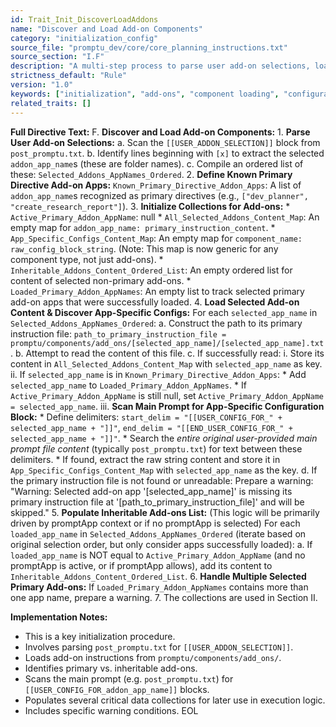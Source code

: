 ```yaml
---
id: Trait_Init_DiscoverLoadAddons
name: "Discover and Load Add-on Components"
category: "initialization_config"
source_file: "promptu_dev/core/core_planning_instructions.txt"
source_section: "I.F"
description: "A multi-step process to parse user add-on selections, load their content, identify primary add-ons, and populate inheritable add-ons list. Includes handling app-specific configs from the main prompt."
strictness_default: "Rule"
version: "1.0"
keywords: ["initialization", "add-ons", "component loading", "configuration", "parsing"]
related_traits: []
---
```

**Full Directive Text:**
F. **Discover and Load Add-on Components:**
    1.  **Parse User Add-on Selections:**
        a.  Scan the `[[USER_ADDON_SELECTION]]` block from `post_promptu.txt`.
        b.  Identify lines beginning with `[x]` to extract the selected `addon_app_name`s (these are folder names).
        c.  Compile an ordered list of these: `Selected_Addons_AppNames_Ordered`.
    2.  **Define Known Primary Directive Add-on Apps:**
        `Known_Primary_Directive_Addon_Apps`: A list of `addon_app_name`s recognized as primary directives (e.g., `["dev_planner", "create_research_report"]`).
    3.  **Initialize Collections for Add-ons:**
        *   `Active_Primary_Addon_AppName`: null
        *   `All_Selected_Addons_Content_Map`: An empty map for `addon_app_name: primary_instruction_content`.
        *   `App_Specific_Configs_Content_Map`: An empty map for `component_name: raw_config_block_string`. (Note: This map is now generic for any component type, not just add-ons).
        *   `Inheritable_Addons_Content_Ordered_List`: An empty ordered list for content of selected non-primary add-ons.
        *   `Loaded_Primary_Addon_AppNames`: An empty list to track selected primary add-on apps that were successfully loaded.
    4.  **Load Selected Add-on Content & Discover App-Specific Configs:**
        For each `selected_app_name` in `Selected_Addons_AppNames_Ordered`:
        a.  Construct the path to its primary instruction file: `path_to_primary_instruction_file = promptu/components/add_ons/[selected_app_name]/[selected_app_name].txt`.
        b.  Attempt to read the content of this file.
        c.  If successfully read:
            i.  Store its content in `All_Selected_Addons_Content_Map` with `selected_app_name` as key.
            ii. If `selected_app_name` is in `Known_Primary_Directive_Addon_Apps`:
                *   Add `selected_app_name` to `Loaded_Primary_Addon_AppNames`.
                *   If `Active_Primary_Addon_AppName` is still null, set `Active_Primary_Addon_AppName = selected_app_name`.
            iii. **Scan Main Prompt for App-Specific Configuration Block:**
                *   Define delimiters: `start_delim = "[[USER_CONFIG_FOR_" + selected_app_name + "]]"`, `end_delim = "[[END_USER_CONFIG_FOR_" + selected_app_name + "]]"`.
                *   Search the *entire original user-provided main prompt file content* (typically `post_promptu.txt`) for text between these delimiters.
                *   If found, extract the raw string content and store it in `App_Specific_Configs_Content_Map` with `selected_app_name` as the key.
        d.  If the primary instruction file is not found or unreadable: Prepare a warning: "Warning: Selected add-on app '[selected_app_name]' is missing its primary instruction file at '[path_to_primary_instruction_file]' and will be skipped."
    5.  **Populate Inheritable Add-ons List:** (This logic will be primarily driven by promptApp context or if no promptApp is selected)
        For each `loaded_app_name` in `Selected_Addons_AppNames_Ordered` (iterate based on original selection order, but only consider apps successfully loaded):
        a.  If `loaded_app_name` is NOT equal to `Active_Primary_Addon_AppName` (and no promptApp is active, or if promptApp allows), add its content to `Inheritable_Addons_Content_Ordered_List`.
    6.  **Handle Multiple Selected Primary Add-ons:** If `Loaded_Primary_Addon_AppNames` contains more than one app name, prepare a warning.
    7.  The collections are used in Section II.

**Implementation Notes:**
- This is a key initialization procedure.
- Involves parsing `post_promptu.txt` for `[[USER_ADDON_SELECTION]]`.
- Loads add-on instructions from `promptu/components/add_ons/`.
- Identifies primary vs. inheritable add-ons.
- Scans the main prompt (e.g. `post_promptu.txt`) for `[[USER_CONFIG_FOR_addon_app_name]]` blocks.
- Populates several critical data collections for later use in execution logic.
- Includes specific warning conditions.
EOL
